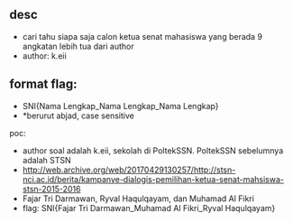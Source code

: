 ## desc
- cari tahu siapa saja calon ketua senat mahasiswa yang berada 9 angkatan lebih tua dari author
- author: k.eii

## format flag:
- SNI{Nama Lengkap_Nama Lengkap_Nama Lengkap}
- *berurut abjad, case sensitive

poc:
- author soal adalah k.eii, sekolah di PoltekSSN. PoltekSSN sebelumnya adalah STSN
- http://web.archive.org/web/20170429130257/http://stsn-nci.ac.id/berita/kampanye-dialogis-pemilihan-ketua-senat-mahsiswa-stsn-2015-2016
- Fajar Tri Darmawan, Ryval Haqulqayam, dan Muhamad Al Fikri
- flag: SNI{Fajar Tri Darmawan_Muhamad Al Fikri_Ryval Haqulqayam}
